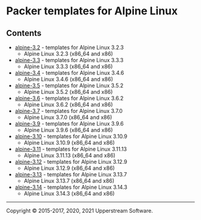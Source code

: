 # Packer templates for Alpine Linux

## Contents

* [alpine-3.2](alpine-3.2/README.md) - templates for Alpine Linux 3.2.3
  * Alpine Linux 3.2.3 (x86_64 and x86)
* [alpine-3.3](alpine-3.3/README.md) - templates for Alpine Linux 3.3.3
  * Alpine Linux 3.3.3 (x86_64 and x86)
* [alpine-3.4](alpine-3.4/README.md) - templates for Alpine Linux 3.4.6
  * Alpine Linux 3.4.6 (x86_64 and x86)
* [alpine-3.5](alpine-3.5/README.md) - templates for Alpine Linux 3.5.2
  * Alpine Linux 3.5.2 (x86_64 and x86)
* [alpine-3.6](alpine-3.6/README.md) - templates for Alpine Linux 3.6.2
  * Alpine Linux 3.6.2 (x86_64 and x86)
* [alpine-3.7](alpine-3.7/README.md) - templates for Alpine Linux 3.7.0
  * Alpine Linux 3.7.0 (x86_64 and x86)
* [alpine-3.9](alpine-3.9/README.md) - templates for Alpine Linux 3.9.6
  * Alpine Linux 3.9.6 (x86_64 and x86)
* [alpine-3.10](alpine-3.10/README.md) - templates for Alpine Linux 3.10.9
  * Alpine Linux 3.10.9 (x86_64 and x86)
* [alpine-3.11](alpine-3.11/README.md) - templates for Alpine Linux 3.11.13
  * Alpine Linux 3.11.13 (x86_64 and x86)
* [alpine-3.12](alpine-3.12/README.md) - templates for Alpine Linux 3.12.9
  * Alpine Linux 3.12.9 (x86_64 and x86)
* [alpine-3.13](alpine-3.13/README.md) - templates for Alpine Linux 3.13.7
  * Alpine Linux 3.13.7 (x86_64 and x86)
* [alpine-3.14](alpine-3.14/README.md) - templates for Alpine Linux 3.14.3
  * Alpine Linux 3.14.3 (x86_64 and x86)

- - -

Copyright &copy; 2015-2017, 2020, 2021 Upperstream Software.
